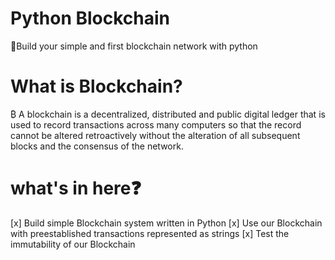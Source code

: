 # Python Blockchain 

🚀Build your simple and first blockchain network with python

# What is Blockchain?
₿ A blockchain is a decentralized, distributed and public digital ledger that is used to record transactions across many computers so that the record cannot be altered retroactively without the alteration of all subsequent blocks and the consensus of the network.

# what's in here❓

[x] Build simple Blockchain system written in Python
[x] Use our Blockchain with preestablished transactions represented as strings
[x] Test the immutability of our Blockchain
